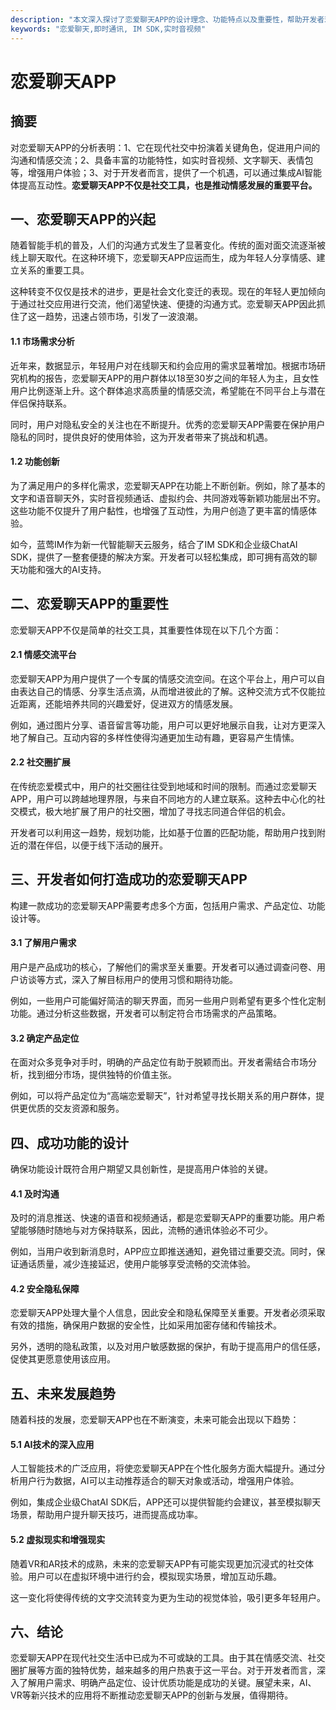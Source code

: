 ```yaml
---
description: "本文深入探讨了恋爱聊天APP的设计理念、功能特点以及重要性，帮助开发者理解市场需求和用户体验。"
keywords: "恋爱聊天,即时通讯, IM SDK,实时音视频"
---
```

# 恋爱聊天APP

## 摘要

对恋爱聊天APP的分析表明：1、它在现代社交中扮演着关键角色，促进用户间的沟通和情感交流；2、具备丰富的功能特性，如实时音视频、文字聊天、表情包等，增强用户体验；3、对于开发者而言，提供了一个机遇，可以通过集成AI智能体提高互动性。**恋爱聊天APP不仅是社交工具，也是推动情感发展的重要平台。**

## 一、恋爱聊天APP的兴起

随着智能手机的普及，人们的沟通方式发生了显著变化。传统的面对面交流逐渐被线上聊天取代。在这种环境下，恋爱聊天APP应运而生，成为年轻人分享情感、建立关系的重要工具。

这种转变不仅仅是技术的进步，更是社会文化变迁的表现。现在的年轻人更加倾向于通过社交应用进行交流，他们渴望快速、便捷的沟通方式。恋爱聊天APP因此抓住了这一趋势，迅速占领市场，引发了一波浪潮。

#### 1.1 市场需求分析

近年来，数据显示，年轻用户对在线聊天和约会应用的需求显著增加。根据市场研究机构的报告，恋爱聊天APP的用户群体以18至30岁之间的年轻人为主，且女性用户比例逐渐上升。这个群体追求高质量的情感交流，希望能在不同平台上与潜在伴侣保持联系。

同时，用户对隐私安全的关注也在不断提升。优秀的恋爱聊天APP需要在保护用户隐私的同时，提供良好的使用体验，这为开发者带来了挑战和机遇。

#### 1.2 功能创新

为了满足用户的多样化需求，恋爱聊天APP在功能上不断创新。例如，除了基本的文字和语音聊天外，实时音视频通话、虚拟约会、共同游戏等新颖功能层出不穷。这些功能不仅提升了用户黏性，也增强了互动性，为用户创造了更丰富的情感体验。

如今，蓝莺IM作为新一代智能聊天云服务，结合了IM SDK和企业级ChatAI SDK，提供了一整套便捷的解决方案。开发者可以轻松集成，即可拥有高效的聊天功能和强大的AI支持。

## 二、恋爱聊天APP的重要性

恋爱聊天APP不仅是简单的社交工具，其重要性体现在以下几个方面：

#### 2.1 情感交流平台

恋爱聊天APP为用户提供了一个专属的情感交流空间。在这个平台上，用户可以自由表达自己的情感、分享生活点滴，从而增进彼此的了解。这种交流方式不仅能拉近距离，还能培养共同的兴趣爱好，促进双方的情感发展。

例如，通过图片分享、语音留言等功能，用户可以更好地展示自我，让对方更深入地了解自己。互动内容的多样性使得沟通更加生动有趣，更容易产生情愫。

#### 2.2 社交圈扩展

在传统恋爱模式中，用户的社交圈往往受到地域和时间的限制。而通过恋爱聊天APP，用户可以跨越地理界限，与来自不同地方的人建立联系。这种去中心化的社交模式，极大地扩展了用户的社交圈，增加了寻找志同道合伴侣的机会。

开发者可以利用这一趋势，规划功能，比如基于位置的匹配功能，帮助用户找到附近的潜在伴侣，以便于线下活动的展开。

## 三、开发者如何打造成功的恋爱聊天APP

构建一款成功的恋爱聊天APP需要考虑多个方面，包括用户需求、产品定位、功能设计等。

#### 3.1 了解用户需求

用户是产品成功的核心，了解他们的需求至关重要。开发者可以通过调查问卷、用户访谈等方式，深入了解目标用户的使用习惯和期待功能。

例如，一些用户可能偏好简洁的聊天界面，而另一些用户则希望有更多个性化定制功能。通过分析这些数据，开发者可以制定符合市场需求的产品策略。

#### 3.2 确定产品定位

在面对众多竞争对手时，明确的产品定位有助于脱颖而出。开发者需结合市场分析，找到细分市场，提供独特的价值主张。

例如，可以将产品定位为“高端恋爱聊天”，针对希望寻找长期关系的用户群体，提供更优质的交友资源和服务。

## 四、成功功能的设计

确保功能设计既符合用户期望又具创新性，是提高用户体验的关键。

#### 4.1 及时沟通

及时的消息推送、快速的语音和视频通话，都是恋爱聊天APP的重要功能。用户希望能够随时随地与对方保持联系，因此，流畅的通讯体验必不可少。

例如，当用户收到新消息时，APP应立即推送通知，避免错过重要交流。同时，保证通话质量，减少连接延迟，使用户能够享受流畅的交流体验。

#### 4.2 安全隐私保障

恋爱聊天APP处理大量个人信息，因此安全和隐私保障至关重要。开发者必须采取有效的措施，确保用户数据的安全性，比如采用加密存储和传输技术。

另外，透明的隐私政策，以及对用户敏感数据的保护，有助于提高用户的信任感，促使其更愿意使用该应用。

## 五、未来发展趋势

随着科技的发展，恋爱聊天APP也在不断演变，未来可能会出现以下趋势：

#### 5.1 AI技术的深入应用

人工智能技术的广泛应用，将使恋爱聊天APP在个性化服务方面大幅提升。通过分析用户行为数据，AI可以主动推荐适合的聊天对象或活动，增强用户体验。

例如，集成企业级ChatAI SDK后，APP还可以提供智能约会建议，甚至模拟聊天场景，帮助用户提升聊天技巧，进而提高成功率。

#### 5.2 虚拟现实和增强现实

随着VR和AR技术的成熟，未来的恋爱聊天APP有可能实现更加沉浸式的社交体验。用户可以在虚拟环境中进行约会，模拟现实场景，增加互动乐趣。

这一变化将使得传统的文字交流转变为更为生动的视觉体验，吸引更多年轻用户。

## 六、结论

恋爱聊天APP在现代社交生活中已成为不可或缺的工具。由于其在情感交流、社交圈扩展等方面的独特优势，越来越多的用户热衷于这一平台。对于开发者而言，深入了解用户需求、明确产品定位、设计优质功能是成功的关键。展望未来，AI、VR等新兴技术的应用将不断推动恋爱聊天APP的创新与发展，值得期待。
